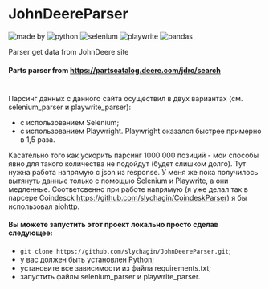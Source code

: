 # JohnDeereParser
![made by](https://img.shields.io/badge/made_by-slychagin-green)
![python](https://img.shields.io/badge/python-v3.10.5-blue)
![selenium](https://img.shields.io/badge/selenium-green)
![playwrite](https://img.shields.io/badge/playwrite-blue)
![pandas](https://img.shields.io/badge/pandas-red)

Parser get data from JohnDeere site

#### Parts parser from https://partscatalog.deere.com/jdrc/search
#
Парсинг данных с данного сайта осуществил в двух вариантах (см. selenium_parser и playwrite_parser):
- с использованием Selenium;
- с использованием Playwright.
Playwright оказался быстрее примерно в 1,5 раза.

Касательно того как ускорить парсинг 1000 000 позиций - мои способы явно для такого количества не подойдут (будет слишком долго).
Тут нужна работа напрямую с json из response. У меня же пока получилось вытянуть данные только с помощью Selenium и Playwrite,
а они медленные. Соответсвенно при работе напрямую (я уже делал так в парсере Coindesck https://github.com/slychagin/CoindeskParser)
я бы использовал aiohttp.

#### Вы можете запустить этот проект локально просто сделав следующее:
- `git clone https://github.com/slychagin/JohnDeereParser.git`;
- у вас должен быть установлен Python;
- установите все зависимости из файла requirements.txt;
- запустить файлы selenium_parser и playwrite_parser.
